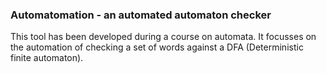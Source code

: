 ### Automatomation - an automated automaton checker

This tool has been developed during a course on automata. It focusses on the automation of checking a set of words against a DFA (Deterministic finite automaton).
